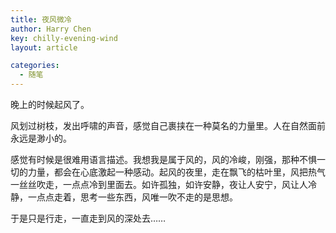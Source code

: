 ```yaml
---
title: 夜风微冷
author: Harry Chen
key: chilly-evening-wind
layout: article

categories:
  - 随笔
---
```


  晚上的时候起风了。

  风划过树枝，发出呼啸的声音，感觉自己裹挟在一种莫名的力量里。人在自然面前永远是渺小的。

  感觉有时候是很难用语言描述。我想我是属于风的，风的冷峻，刚强，那种不惧一切的力量，都会在心底激起一种感动。起风的夜里，走在飘飞的枯叶里，风把热气一丝丝吹走，一点点冷到里面去。如许孤独，如许安静，夜让人安宁，风让人冷静，一点点走着，思考一些东西，风唯一吹不走的是思想。

  于是只是行走，一直走到风的深处去……
